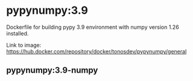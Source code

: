 # pypynumpy:3.9

Dockerfile for building pypy 3.9 environment with numpy version 1.26 installed.

Link to image: https://hub.docker.com/repository/docker/tonosdev/pypynumpy/general

## pypynumpy:3.9-numpy